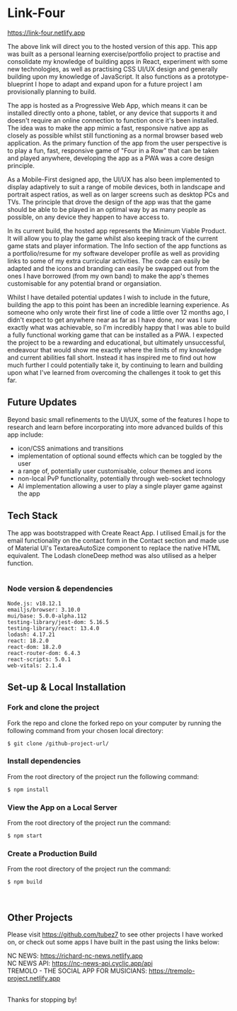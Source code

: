 # Link-Four

https://link-four.netlify.app

The above link will direct you to the hosted version of this app. This app was built as a personal learning exercise/portfolio project to practise and consolidate my knowledge of building apps in React, experiment with some new technologies, as well as practising CSS UI/UX design and generally building upon my knowledge of JavaScript. It also functions as a prototype-blueprint I hope to adapt and expand upon for a future project I am provisionally planning to build.

The app is hosted as a Progressive Web App, which means it can be installed directly onto a phone, tablet, or any device that supports it and doesn't require an online connection to function once it's been installed. The idea was to make the app mimic a fast, responsive native app as closely as possible whilst still functioning as a normal browser based web application. As the primary function of the app from the user perspective is to play a fun, fast, responsive game of "Four in a Row" that can be taken and played anywhere, developing the app as a PWA was a core design principle.

As a Mobile-First designed app, the UI/UX has also been implemented to display adaptively to suit a range of mobile devices, both in landscape and portrait aspect ratios, as well as on larger screens such as desktop PCs and TVs. The principle that drove the design of the app was that the game should be able to be played in an optimal way by as many people as possible, on any device they happen to have access to.

In its current build, the hosted app represents the Minimum Viable Product. It will allow you to play the game whilst also keeping track of the current game stats and player information. The Info section of the app functions as a portfolio/resume for my software developer profile as well as providing links to some of my extra curricular activities. The code can easily be adapted and the icons and branding can easily be swapped out from the ones I have borrowed (from my own band) to make the app's themes customisable for any potential brand or organsiation.

Whilst I have detailed potential updates I wish to include in the future, building the app to this point has been an incredible learning experience. As someone who only wrote their first line of code a little over 12 months ago, I didn't expect to get anywhere near as far as I have done, nor was I sure exactly what was achievable, so I'm incredibly happy that I was able to build a fully functional working game that can be installed as a PWA. I expected the project to be a rewarding and educational, but ultimately unsuccessful, endeavour that would show me exactly where the limits of my knowledge and current abilities fall short. Instead it has inspired me to find out how much further I could potentially take it, by continuing to learn and building upon what I've learned from overcoming the challenges it took to get this far. 


## Future Updates
Beyond basic small refinements to the UI/UX, some of the features I hope to research and learn before incorporating into more advanced builds of this app include:
 - icon/CSS animations and transitions
 - implementation of optional sound effects which can be toggled by the user
 - a range of, potentially user customisable, colour themes and icons
 - non-local PvP functionality, potentially through web-socket technology
 - AI implementation allowing a user to play a single player game against the app


## Tech Stack
The app was bootstrapped with Create React App. I utilised Email.js for the email functionality on the contact form in the Contact section and made use of Material UI's TextareaAutoSize component to replace the native HTML equivalent. The Lodash cloneDeep method was also utilised as a helper function.
<br>
<br>

### Node version & dependencies
```
Node.js: v18.12.1
emailjs/browser: 3.10.0
mui/base: 5.0.0-alpha.112
testing-library/jest-dom: 5.16.5
testing-library/react: 13.4.0
lodash: 4.17.21
react: 18.2.0
react-dom: 18.2.0
react-router-dom: 6.4.3
react-scripts: 5.0.1
web-vitals: 2.1.4
```

## Set-up & Local Installation 

### Fork and clone the project
Fork the repo and clone the forked repo on your computer by running the following command from your chosen local directory:
```
$ git clone /github-project-url/
``` 

### Install dependencies
From the root directory of the project run the following command: 
```
$ npm install
``` 

### View the App on a Local Server
From the root directory of the project run the command:
```
$ npm start
``` 

### Create a Production Build
From the root directory of the project run the command:
```
$ npm build
``` 
<br>

## Other Projects

Please visit https://github.com/tubez7 to see other projects I have worked on, or check out some apps I have built in the past using the links below:

NC NEWS: https://richard-nc-news.netlify.app \
NC NEWS API: https://nc-news-api.cyclic.app/api \
TREMOLO - THE SOCIAL APP FOR MUSICIANS: https://tremolo-project.netlify.app

 \
Thanks for stopping by! 


